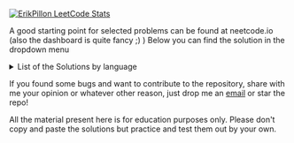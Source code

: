 [![ErikPillon LeetCode Stats](https://leetcode-stats.vercel.app/api?username=user7158U&theme=light)](https://github.com/JeremyTsaii/leetcode-stats) 

A good starting point for selected problems can be found at neetcode.io (also the dashboard is quite fancy ;) )
Below you can find the solution in the dropdown menu
<details>
<summary>List of the Solutions by language</summary>
<br>
 
| ID | Problem Name | Python Solution Link |
|----|--------------|----------------------|
| 1 | two sum | [Python solution](solutions/1.two-sum.py) |
| 9 | | |
| 11 | container with most water | [Python solution](solutions/11.container-with-most-water.py) |
| 15 | 3sum | [Python solution](solutions/15.3sum.py) |
| 19 | | |
| 20 | valid parentheses | [Python solution](solutions/20.valid-parentheses.py) |
| 26 | | |
| 35 | | |
| 66 | | |
| 125 | valid palindrome | [Python solution](solutions/125.valid-palindrome.py) |
| 128 | longest consecutive sequence | [Python solution](solutions/128.longest-consecutive-sequence.py) |
| 136 | | |
| 155 | min stack | [Python solution](solutions/155.min-stack.py) |
| 167 | two sum ii input array is sorted | [Python solution](solutions/167.two-sum-ii-input-array-is-sorted.py) |
| 189 | | |
| 206 | reverse linked list | [Python solution](solutions/206.reverse-linked-list.py) |
| 217 | contains duplicate | [Python solution](solutions/217.contains-duplicate.py) |
| 238 | product of array except self | [Python solution](solutions/238.product-of-array-except-self.py) |
| 242 | valid anagram | [Python solution](solutions/242.valid-anagram.py) |
| 278 | | |
| 283 | | |
| 344 | | |
| 347 | top k frequent elements | [Python solution](solutions/347.top-k-frequent-elements.py) |
| 350 | | |
| 383 | | |
| 387 | | |
| 412 | | |
| 557 | | |
| 733 | | |
| 704 | binary search | [Python solution](solutions/704.binary-search.py) |
| 876 | | |
| 977 | | |
| 1342 | | |
| 1480 | | |
| 1640 | | |
| 1641 | | |
| 1646 | | |
| 2177 | find three consecutive integers that sum to a given number | [Python solution](solutions/2177.find-three-consecutive-integers-that-sum-to-a-given-number.py) |
</details>

If you found some bugs and want to contribute to the repository, share with me your opinion or whatever other reason, just drop me an [email](mailto:erik.pillon@gmail.com) or star the repo!

All the material present here is for education purposes only. Please don't copy and paste the solutions but practice and test them out by your own. 

